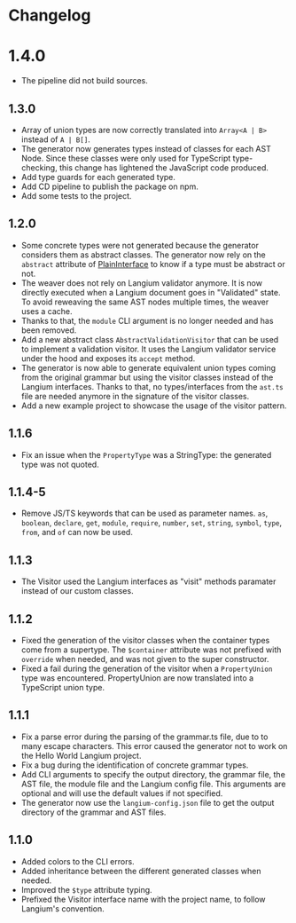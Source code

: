 # Changelog

# 1.4.0

- The pipeline did not build sources.

## 1.3.0

- Array of union types are now correctly translated into `Array<A | B>` instead of `A | B[]`.
- The generator now generates types instead of classes for each AST Node. Since these classes were only used for TypeScript type-checking, this change has lightened the JavaScript code produced. 
- Add type guards for each generated type.
- Add CD pipeline to publish the package on npm.
- Add some tests to the project.

## 1.2.0

- Some concrete types were not generated because the generator considers them as abstract classes. The generator now rely on the `abstract` attribute of [PlainInterface](https://github.com/eclipse-langium/langium/blob/77d16cf085d6c57d3cce9386aceb21b19d07ac62/packages/langium/src/grammar/type-system/type-collector/plain-types.ts#L25) to know if a type must be abstract or not.
- The weaver does not rely on Langium validator anymore. It is now directly executed when a Langium document goes in "Validated" state. To avoid reweaving the same AST nodes multiple times, the weaver uses a cache.
- Thanks to that, the `module` CLI argument is no longer needed and has been removed.
- Add a new abstract class `AbstractValidationVisitor` that can be used to implement a validation visitor. It uses the Langium validator service under the hood and exposes its `accept` method.
- The generator is now able to generate equivalent union types coming from the original grammar but using the visitor classes instead of the Langium interfaces. Thanks to that, no types/interfaces from the `ast.ts` file are needed anymore in the signature of the visitor classes.
- Add a new example project to showcase the usage of the visitor pattern.


## 1.1.6

- Fix an issue when the `PropertyType` was a StringType: the generated type was not quoted.

## 1.1.4-5

- Remove JS/TS keywords that can be used as parameter names. `as`, `boolean`, `declare`, `get`, `module`, `require`, `number`, `set`, `string`, `symbol`, `type`, `from`, and `of` can now be used.

## 1.1.3

- The Visitor used the Langium interfaces as "visit" methods paramater instead of our custom classes.

## 1.1.2

- Fixed the generation of the visitor classes when the container types come from a supertype. The `$container` attribute was not prefixed with `override` when needed, and was not given to the super constructor.
- Fixed a fail during the generation of the visitor when a `PropertyUnion` type was encountered. PropertyUnion are now translated into a TypeScript union type.

## 1.1.1

- Fix a parse error during the parsing of the grammar.ts file, due to to many escape characters. This error caused the generator not to work on the Hello World Langium project.
- Fix a bug during the identification of concrete grammar types.
- Add CLI arguments to specify the output directory, the grammar file, the AST file, the module file and the Langium config file. This arguments are optional and will use the default values if not specified.
- The generator now use the `langium-config.json` file to get the output directory of the grammar and AST files.

## 1.1.0

- Added colors to the CLI errors.
- Added inheritance between the different generated classes when needed.
- Improved the `$type` attribute typing.
- Prefixed the Visitor interface name with the project name, to follow Langium's convention.